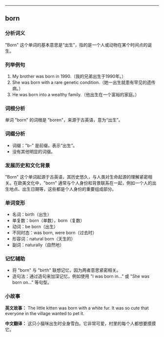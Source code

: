 
---------------
## born
### 分析词义
"Born" 这个单词的基本意思是“出生”，指的是一个人或动物在某个时间点的诞生。

### 列举例句
1. My brother was born in 1990.（我的兄弟出生于1990年。）
2. She was born with a rare genetic condition.（她一出生就患有罕见的遗传病。）
3. He was born into a wealthy family.（他出生在一个富裕的家庭。）

### 词根分析
单词 "born" 的词根是 "boren"，来源于古英语，意为“出生”。

### 词缀分析
- 词缀："b-" 是前缀，表示“出生”。
- 没有其他明显的词缀。

### 发展历史和文化背景
"Born" 这个单词起源于古英语，其历史悠久，与人类对生命起源的理解紧密相关。在欧美文化中，"born" 通常与个人身份和背景联系在一起，例如一个人的出生地点、出生日期等，这些都是个人身份的重要组成部分。

### 单词变形
- 名词：birth（出生）
- 单复数：born（单数），born（复数）
- 动词：be born（出生）
- 不同时态：was born, were born（过去时）
- 形容词：natural born（天生的）
- 副词：naturally（自然地）

### 记忆辅助
- 将 "born" 与 "birth" 联想记忆，因为两者意思紧密相关。
- 造句法：通过造句来加深记忆，例如使用 "I was born in..." 或 "She was born on..." 等句型。

### 小故事
**英文故事：**
The little kitten was born with a white fur. It was so cute that everyone in the village wanted to pet it.

**中文翻译：**
这只小猫咪出生时全身雪白。它非常可爱，村里的每个人都想要摸摸它。

